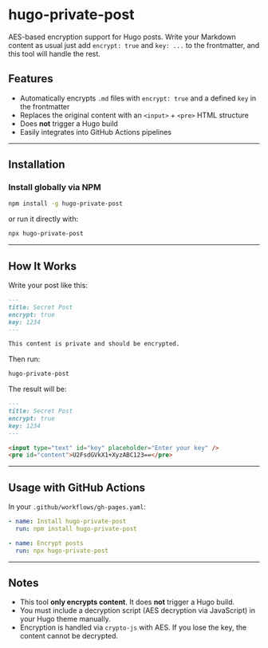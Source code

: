 # hugo-private-post

AES-based encryption support for Hugo posts.
Write your Markdown content as usual just add `encrypt: true` and `key: ...` to the frontmatter, and this tool will handle the rest.

## Features

* Automatically encrypts `.md` files with `encrypt: true` and a defined `key` in the frontmatter
* Replaces the original content with an `<input>` + `<pre>` HTML structure
* Does **not** trigger a Hugo build
* Easily integrates into GitHub Actions pipelines

---

## Installation

### Install globally via NPM

```bash
npm install -g hugo-private-post
```

or run it directly with:

```bash
npx hugo-private-post
```

---

## How It Works

Write your post like this:

```markdown
---
title: Secret Post
encrypt: true
key: 1234
---

This content is private and should be encrypted.
```

Then run:

```bash
hugo-private-post
```

The result will be:

```markdown
---
title: Secret Post
encrypt: true
key: 1234
---

<input type="text" id="key" placeholder="Enter your key" />
<pre id="content">U2FsdGVkX1+XyzABC123==</pre>
```

---

## Usage with GitHub Actions

In your `.github/workflows/gh-pages.yaml`:

```yaml
- name: Install hugo-private-post
  run: npm install hugo-private-post

- name: Encrypt posts
  run: npx hugo-private-post
```

---

## Notes

* This tool **only encrypts content**. It does **not** trigger a Hugo build.
* You must include a decryption script (AES decryption via JavaScript) in your Hugo theme manually.
* Encryption is handled via `crypto-js` with AES. If you lose the key, the content cannot be decrypted.
